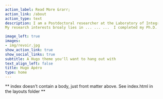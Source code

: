 ```yaml
---
action_label: Read More &rarr;
action_link: /about
action_type: text
description: I am a Postdoctoral researcher at the Laboratory of Integrated Performance in Design (LIPID) in the Swiss Federal Institute of Technology, Lausanne (EPFL). 
My research interests broaly lies in ... ... ...  I completed my Ph.D. in Built Environment at University College London (UCL), with a concentration in light and its emotional impacts, under the supervison of Dr. Kevin Mansfield (UCL IEDE, UCL) and Professor Peter Raynham (UCL IEDE, UCL).

image_left: true
images:
- img/revoir.jpg
show_action_link: true
show_social_links: true
subtitle: A Hugo theme you'll want to hang out with
text_align_left: false
title: Hugo Apéro
type: home
---
```


** index doesn't contain a body, just front matter above.
See index.html in the layouts folder **

